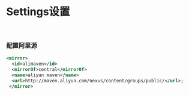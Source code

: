 # Settings设置

<br/>

### 配置阿里源

```xml
<mirror>  
  <id>alimaven</id> 
  <mirrorOf>central</mirrorOf> 
  <name>aliyun maven</name>  
  <url>http://maven.aliyun.com/nexus/content/groups/public/</url>;           
 </mirror>
```